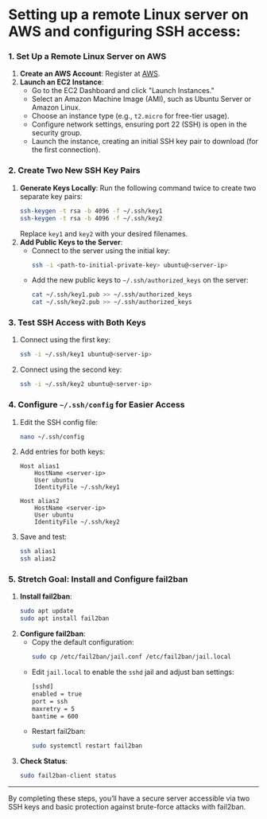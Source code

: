 # Setting up a remote Linux server on AWS and configuring SSH access:

### **1. Set Up a Remote Linux Server on AWS**
1. **Create an AWS Account**: Register at [AWS](https://aws.amazon.com/).
2. **Launch an EC2 Instance**:
   - Go to the EC2 Dashboard and click "Launch Instances."
   - Select an Amazon Machine Image (AMI), such as Ubuntu Server or Amazon Linux.
   - Choose an instance type (e.g., `t2.micro` for free-tier usage).
   - Configure network settings, ensuring port 22 (SSH) is open in the security group.
   - Launch the instance, creating an initial SSH key pair to download (for the first connection).

### **2. Create Two New SSH Key Pairs**
1. **Generate Keys Locally**:
   Run the following command twice to create two separate key pairs:
   ```bash
   ssh-keygen -t rsa -b 4096 -f ~/.ssh/key1
   ssh-keygen -t rsa -b 4096 -f ~/.ssh/key2
   ```
   Replace `key1` and `key2` with your desired filenames.
2. **Add Public Keys to the Server**:
   - Connect to the server using the initial key:
     ```bash
     ssh -i <path-to-initial-private-key> ubuntu@<server-ip>
     ```
   - Add the new public keys to `~/.ssh/authorized_keys` on the server:
     ```bash
     cat ~/.ssh/key1.pub >> ~/.ssh/authorized_keys
     cat ~/.ssh/key2.pub >> ~/.ssh/authorized_keys
     ```

### **3. Test SSH Access with Both Keys**
1. Connect using the first key:
   ```bash
   ssh -i ~/.ssh/key1 ubuntu@<server-ip>
   ```
2. Connect using the second key:
   ```bash
   ssh -i ~/.ssh/key2 ubuntu@<server-ip>
   ```

### **4. Configure `~/.ssh/config` for Easier Access**
1. Edit the SSH config file:
   ```bash
   nano ~/.ssh/config
   ```
2. Add entries for both keys:
   ```plaintext
   Host alias1
       HostName <server-ip>
       User ubuntu
       IdentityFile ~/.ssh/key1

   Host alias2
       HostName <server-ip>
       User ubuntu
       IdentityFile ~/.ssh/key2
   ```
3. Save and test:
   ```bash
   ssh alias1
   ssh alias2
   ```

### **5. Stretch Goal: Install and Configure fail2ban**
1. **Install fail2ban**:
   ```bash
   sudo apt update
   sudo apt install fail2ban
   ```
2. **Configure fail2ban**:
   - Copy the default configuration:
     ```bash
     sudo cp /etc/fail2ban/jail.conf /etc/fail2ban/jail.local
     ```
   - Edit `jail.local` to enable the `sshd` jail and adjust ban settings:
     ```bash
     [sshd]
     enabled = true
     port = ssh
     maxretry = 5
     bantime = 600
     ```
   - Restart fail2ban:
     ```bash
     sudo systemctl restart fail2ban
     ```
3. **Check Status**:
   ```bash
   sudo fail2ban-client status
   ```

---

By completing these steps, you’ll have a secure server accessible via two SSH keys and basic protection against brute-force attacks with fail2ban.
